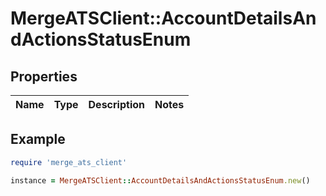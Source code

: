 # MergeATSClient::AccountDetailsAndActionsStatusEnum

## Properties

| Name | Type | Description | Notes |
| ---- | ---- | ----------- | ----- |

## Example

```ruby
require 'merge_ats_client'

instance = MergeATSClient::AccountDetailsAndActionsStatusEnum.new()
```

